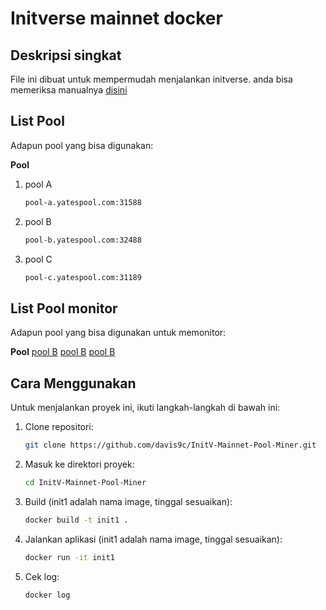 # Initverse mainnet docker

## Deskripsi singkat

File ini dibuat untuk mempermudah menjalankan initverse.
anda bisa memeriksa manualnya [disini](https://inichain.gitbook.io/initverseinichain/inichain/mining-mainnet)

## List Pool

Adapun pool yang bisa digunakan:

**Pool**
1.  pool A
    ```sh
    pool-a.yatespool.com:31588
    ```
2.  pool B
    ```sh
    pool-b.yatespool.com:32488
    ```
3.  pool C
    ```sh
    pool-c.yatespool.com:31189
    ```

## List Pool monitor

Adapun pool yang bisa digunakan untuk memonitor:

**Pool**
    [pool B](https://a.yatespool.com/)
    [pool B](https://b.yatespool.com/)
    [pool B](https://c.yatespool.com/)

## Cara Menggunakan

Untuk menjalankan proyek ini, ikuti langkah-langkah di bawah ini:

1. Clone repositori:
    ```sh
    git clone https://github.com/davis9c/InitV-Mainnet-Pool-Miner.git
    ```

2. Masuk ke direktori proyek:
    ```sh
    cd InitV-Mainnet-Pool-Miner
    ```

3. Build (init1 adalah nama image, tinggal sesuaikan):
    ```sh
    docker build -t init1 .
    ```

4. Jalankan aplikasi (init1 adalah nama image, tinggal sesuaikan):
    ```sh
    docker run -it init1
    ```

5.  Cek log:
    ```sh
    docker log
    ```

